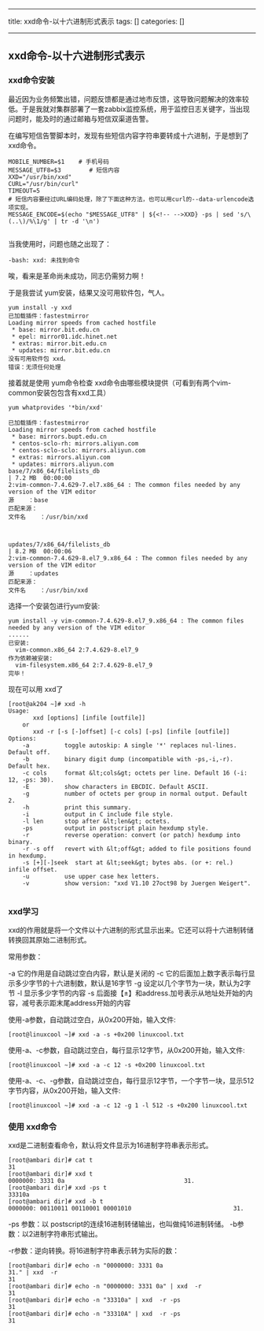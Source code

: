 
--- 
title:  xxd命令-以十六进制形式表示 
tags: []
categories: [] 

---
## xxd命令-以十六进制形式表示

### xxd命令安装

最近因为业务频繁出错，问题反馈都是通过地市反馈，这导致问题解决的效率较低。于是我就对集群部署了一套zabbix监控系统，用于监控日志关键字，当出现问题时，能及时的通过邮箱与短信双渠道告警。

在编写短信告警脚本时，发现有些短信内容字符串要转成十六进制，于是想到了xxd命令。

```
MOBILE_NUMBER=$1    # 手机号码
MESSAGE_UTF8=$3        # 短信内容
XXD="/usr/bin/xxd"
CURL="/usr/bin/curl"
TIMEOUT=5
# 短信内容要经过URL编码处理，除了下面这种方法，也可以用curl的--data-urlencode选项实现。
MESSAGE_ENCODE=$(echo "$MESSAGE_UTF8" | ${<!-- -->XXD} -ps | sed 's/\(..\)/%\1/g' | tr -d '\n')


```

当我使用时，问题也随之出现了：

```
-bash: xxd: 未找到命令

```

唉，看来是革命尚未成功，同志仍需努力啊！

于是我尝试 yum安装，结果又没可用软件包，气人。

```
yum install -y xxd
已加载插件：fastestmirror
Loading mirror speeds from cached hostfile
 * base: mirror.bit.edu.cn
 * epel: mirror01.idc.hinet.net
 * extras: mirror.bit.edu.cn
 * updates: mirror.bit.edu.cn
没有可用软件包 xxd。
错误：无须任何处理

```

接着就是使用 yum命令检查 xxd命令由哪些模块提供（可看到有两个vim-common安装包包含有xxd工具）

```
yum whatprovides '*bin/xxd'

已加载插件：fastestmirror
Loading mirror speeds from cached hostfile
 * base: mirrors.bupt.edu.cn
 * centos-sclo-rh: mirrors.aliyun.com
 * centos-sclo-sclo: mirrors.aliyun.com
 * extras: mirrors.aliyun.com
 * updates: mirrors.aliyun.com
base/7/x86_64/filelists_db                                                                                                        | 7.2 MB  00:00:00     
2:vim-common-7.4.629-7.el7.x86_64 : The common files needed by any version of the VIM editor
源    ：base
匹配来源：
文件名    ：/usr/bin/xxd



updates/7/x86_64/filelists_db                                                                                                     | 8.2 MB  00:00:06     
2:vim-common-7.4.629-8.el7_9.x86_64 : The common files needed by any version of the VIM editor
源    ：updates
匹配来源：
文件名    ：/usr/bin/xxd

```

选择一个安装包进行yum安装:

```
yum install -y vim-common-7.4.629-8.el7_9.x86_64 : The common files needed by any version of the VIM editor
......
已安装:
  vim-common.x86_64 2:7.4.629-8.el7_9                                                                                                                    
作为依赖被安装:
  vim-filesystem.x86_64 2:7.4.629-8.el7_9                                                                                                                
完毕！

```

现在可以用 xxd了

```
[root@ak204 ~]# xxd -h
Usage:
       xxd [options] [infile [outfile]]
    or
       xxd -r [-s [-]offset] [-c cols] [-ps] [infile [outfile]]
Options:
    -a          toggle autoskip: A single '*' replaces nul-lines. Default off.
    -b          binary digit dump (incompatible with -ps,-i,-r). Default hex.
    -c cols     format &lt;cols&gt; octets per line. Default 16 (-i: 12, -ps: 30).
    -E          show characters in EBCDIC. Default ASCII.
    -g          number of octets per group in normal output. Default 2.
    -h          print this summary.
    -i          output in C include file style.
    -l len      stop after &lt;len&gt; octets.
    -ps         output in postscript plain hexdump style.
    -r          reverse operation: convert (or patch) hexdump into binary.
    -r -s off   revert with &lt;off&gt; added to file positions found in hexdump.
    -s [+][-]seek  start at &lt;seek&gt; bytes abs. (or +: rel.) infile offset.
    -u          use upper case hex letters.
    -v          show version: "xxd V1.10 27oct98 by Juergen Weigert".


```

### xxd学习

xxd的作用就是将一个文件以十六进制的形式显示出来。它还可以将十六进制转储转换回其原始二进制形式。

常用参数：

-a 它的作用是自动跳过空白内容，默认是关闭的 -c 它的后面加上数字表示每行显示多少字节的十六进制数，默认是16字节 -g 设定以几个字节为一块，默认为2字节 -l 显示多少字节的内容  -s 后面接【±】和address.加号表示从地址处开始的内容，减号表示距末尾address开始的内容

使用-a参数，自动跳过空白，从0x200开始，输入文件:

```
[root@linuxcool ~]# xxd -a -s +0x200 linuxcool.txt

```

使用-a、-c参数，自动跳过空白，每行显示12字节，从0x200开始，输入文件:

```
[root@linuxcool ~]# xxd -a -c 12 -s +0x200 linuxcool.txt

```

使用-a、-c、-g参数，自动跳过空白，每行显示12字节，一个字节一块，显示512字节内容，从0x200开始，输入文件:

```
[root@linuxcool ~]# xxd -a -c 12 -g 1 -l 512 -s +0x200 linuxcool.txt

```

### 使用 xxd命令

xxd是二进制查看命令，默认将文件显示为16进制字符串表示形式。

```
[root@ambari dir]# cat t
31
[root@ambari dir]# xxd t
0000000: 3331 0a                                  31.
[root@ambari dir]# xxd -ps t
33310a
[root@ambari dir]# xxd -b t
0000000: 00110011 00110001 00001010                             31.

```

-ps 参数：以 postscript的连续16进制转储输出，也叫做纯16进制转储。 -b参数：以2进制字符串形式输出。

-r参数：逆向转换。将16进制字符串表示转为实际的数：

```
[root@ambari dir]# echo -n "0000000: 3331 0a                                  31." | xxd  -r
31
[root@ambari dir]# echo -n "0000000: 3331 0a" | xxd  -r
31
[root@ambari dir]# echo -n "33310a" | xxd  -r -ps
31
[root@ambari dir]# echo -n "33310A" | xxd  -r -ps
31

```
